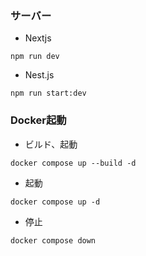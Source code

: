 ### サーバー
- Nextjs
```
npm run dev
```
- Nest.js
```
npm run start:dev
```
### Docker起動
- ビルド、起動
```
docker compose up --build -d  
```
- 起動
```
docker compose up -d
```
- 停止
```
docker compose down
```
